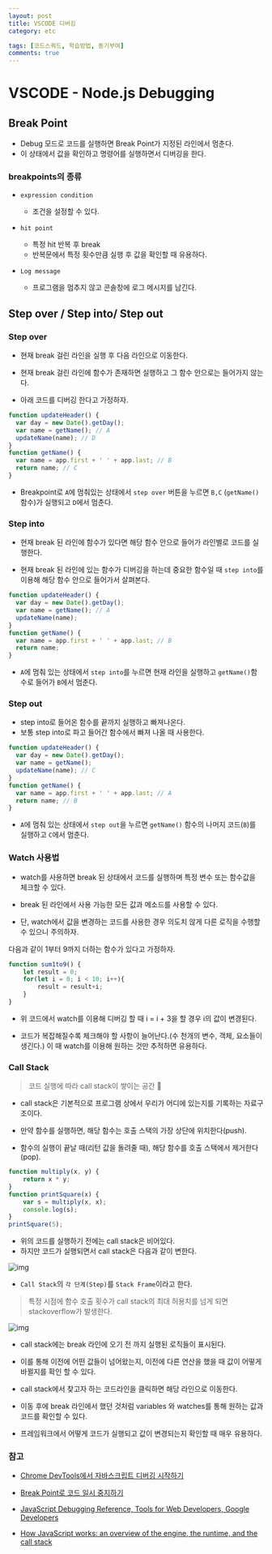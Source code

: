 ```yaml
---
layout: post
title: VSCODE 디버깅
category: etc

tags: [코드스쿼드, 학습방법, 동기부여]
comments: true
---
```


# VSCODE - Node.js Debugging

## Break Point

- Debug 모드로 코드를 실행하면 Break Point가 지정된 라인에서 멈춘다.
- 이 상태에서 값을 확인하고 명령어를 실행하면서 디버깅을 한다.

### breakpoints의 종류

- `expression condition`
    - 조건을 설정할 수 있다.

- `hit point`
    - 특정 hit 반복 후 break
    - 반복문에서 특정 횟수만큼 실행 후 값을 확인할 때 유용하다.

- `Log message`
    - 프로그램을 멈추지 않고 콘솔창에 로그 메시지를 남긴다.

## Step over / Step into/ Step out

### Step over

- 현재 break 걸린 라인을 실행 후 다음 라인으로 이동한다.
- 현재 break 걸린 라인에 함수가 존재하면 실행하고 그 함수 안으로는 들어가지 않는다.

- 아래 코드를 디버깅 한다고 가정하자.

```javascript
function updateHeader() {
  var day = new Date().getDay();
  var name = getName(); // A
  updateName(name); // D
}
function getName() {
  var name = app.first + ' ' + app.last; // B
  return name; // C
}
```

- Breakpoint로 `A`에 멈춰있는 상태에서 `step over` 버튼을 누르면 `B,C` (`getName()`함수)가 실행되고 `D`에서 멈춘다.

### Step into

- 현재 break 된 라인에 함수가 있다면 해당 함수 안으로 들어가 라인별로 코드를 실행한다.

- 현재 break 된 라인에 있는 함수가 디버깅을 하는데 중요한 함수일 때 `step into`를 이용해 해당 함수 안으로 들어가서 살펴본다.

```javascript
function updateHeader() {
  var day = new Date().getDay();
  var name = getName(); // A
  updateName(name);
}
function getName() {
  var name = app.first + ' ' + app.last; // B
  return name;
}
```

- `A`에 멈춰 있는 상태에서 `step into`를 누르면 현재 라인을 실행하고 `getName()`함수로 들어가 `B`에서 멈춘다.

### Step out

- step into로 들어온 함수를 끝까지 실행하고 빠져나온다.
- 보통 step into로 파고 들어간 함수에서 빠져 나올 때 사용한다.

```javascript
function updateHeader() {
  var day = new Date().getDay();
  var name = getName();
  updateName(name); // C
}
function getName() {
  var name = app.first + ' ' + app.last; // A
  return name; // B
}
```

- `A`에 멈춰 있는 상태에서 `step out`을 누르면 `getName()` 함수의 나머지 코드(`B`)를 실행하고 `C`에서 멈춘다.


### Watch 사용법

- watch를 사용하면 break 된 상태에서 코드를 실행하며 특정 변수 또는 함수값을 체크할 수 있다.

- break 된 라인에서 사용 가능한 모든 값과 메소드를 사용할 수 있다.

- 단, watch에서 값을 변경하는 코드를 사용한 경우 의도치 않게 다른 로직을 수행할 수 있으니 주의하자.

다음과 같이 1부터 9까지 더하는 함수가 있다고 가정하자.

```javascript
function sum1to9() {
    let result = 0;
    for(let i = 0; i < 10; i++){
        result = result+i;
    }
}
```

- 위 코드에서 watch를 이용해 디버깅 할 때 i = i + 3을 할 경우 i의 값이 변경된다.

- 코드가 복잡해질수록 체크해야 할 사항이 늘어난다.(수 천개의 변수, 객체, 요소들이 생긴다.)
이 때 watch를 이용해 원하는 것만 추적하면 유용하다.

### Call Stack

> 코드 실행에 따라 call stack이 쌓이는 공간

- call stack은 기본적으로 프로그램 상에서 우리가 어디에 있는지를 기록하는 자료구조이다.

- 만약 함수를 실행하면, 해당 함수는 호출 스택의 가장 상단에 위치한다(push).

- 함수의 실행이 끝날 때(리턴 값을 돌려줄 때), 해당 함수를 호출 스택에서 제거한다(pop).


```javascript
function multiply(x, y) {
    return x * y;
}
function printSquare(x) {
    var s = multiply(x, x);
    console.log(s);
}
printSquare(5);
```

- 위의 코드를 실행하기 전에는 call stack은 비어있다.
- 하지만 코드가 실행되면서 call stack은 다음과 같이 변한다.

![img](./img/call_stack_img1.png)

- `Call Stack`의 `각 단계(Step)`를 `Stack Frame`이라고 한다.

> 특정 시점에 함수 호출 횟수가 call stack의 최대 허용치를 넘게 되면 stackoverflow가 발생한다.

![img](./img/call_stack_overflow_img.png)

- call stack에는 break 라인에 오기 전 까지 실행된 로직들이 표시된다.

- 이를 통해 이전에 어떤 값들이 넘어왔는지, 이전에 다른 연산을 했을 때 값이 어떻게 바뀔지를 확인 할 수 있다.

- call stack에서 찾고자 하는 코드라인을 클릭하면 해당 라인으로 이동한다.

- 이동 후에  break 라인에서 했던 것처럼 variables 와 watches를 통해 원하는 값과 코드를 확인할 수 있다.

- 프레임워크에서 어떻게 코드가 실행되고 값이 변경되는지 확인할 때 매우 유용하다.

### 참고

- [Chrome DevTools에서 자바스크립트 디버깅 시작하기](https://developers.google.com/web/tools/chrome-devtools/javascript/?hl=ko)

- [Break Point로 코드 일시 중지하기](https://developers.google.com/web/tools/chrome-devtools/javascript/breakpoints?hl=ko#function)

- [JavaScript Debugging Reference, Tools for Web Developers, Google Developers](https://developers.google.com/web/tools/chrome-devtools/javascript/reference?hl=ko)

- [How JavaScript works: an overview of the engine, the runtime, and the call stack](https://blog.sessionstack.com/how-does-javascript-actually-work-part-1-b0bacc073cf)

